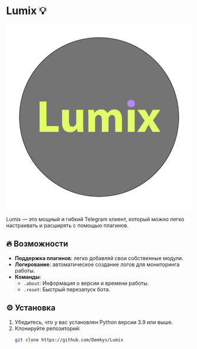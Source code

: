 # Lumix 💡

![Lumix Icon](ikon.png)

Lumix — это мощный и гибкий Telegram клиент, который можно легко настраивать и расширять с помощью плагинов.

## 🔥 Возможности
- **Поддержка плагинов**: легко добавляй свои собственные модули.
- **Логирование**: автоматическое создание логов для мониторинга работы.
- **Команды**:
  - `.about`: Информация о версии и времени работы.
  - `.reset`: Быстрый перезапуск бота.

## ⚙️ Установка
1. Убедитесь, что у вас установлен Python версии 3.9 или выше.
2. Клонируйте репозиторий:
   ```bash
   git clone https://github.com/Demkys/Lumix
